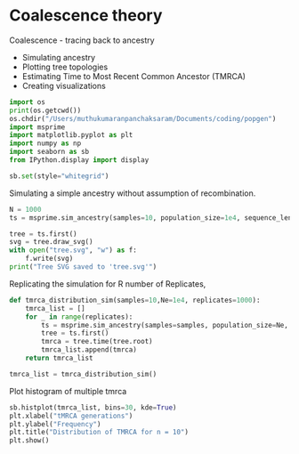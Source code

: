 # Coalescence theory



Coalescence - tracing back to ancestry

- Simulating ancestry
- Plotting tree topologies
- Estimating Time to Most Recent Common Ancestor (TMRCA)
- Creating visualizations

```python
import os
print(os.getcwd())
os.chdir("/Users/muthukumaranpanchaksaram/Documents/coding/popgen")
import msprime
import matplotlib.pyplot as plt
import numpy as np
import seaborn as sb
from IPython.display import display

sb.set(style="whitegrid")
```

Simulating a simple ancestry without assumption of recombination.

```python
N = 1000
ts = msprime.sim_ancestry(samples=10, population_size=1e4, sequence_length=1e4,recombination_rate=0, random_seed=42) #No recombination

tree = ts.first()
svg = tree.draw_svg()
with open("tree.svg", "w") as f:
    f.write(svg)
print("Tree SVG saved to 'tree.svg'")
```
Replicating the simulation for R number of Replicates,

```python
def tmrca_distribution_sim(samples=10,Ne=1e4, replicates=1000):
    tmrca_list = []
    for _ in range(replicates):
        ts = msprime.sim_ancestry(samples=samples, population_size=Ne, sequence_length=1e4, recombination_rate=0)
        tree = ts.first()
        tmrca = tree.time(tree.root)
        tmrca_list.append(tmrca)
    return tmrca_list

tmrca_list = tmrca_distribution_sim()
```
Plot histogram of multiple tmrca

```python
sb.histplot(tmrca_list, bins=30, kde=True)
plt.xlabel("tMRCA generations")
plt.ylabel("Frequency")
plt.title("Distribution of TMRCA for n = 10")
plt.show()
```

  
```
